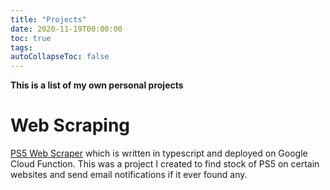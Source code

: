 ```yaml
---
title: "Projects"
date: 2020-11-19T00:00:00
toc: true
tags: 
autoCollapseToc: false
---
```


**This is a list of my own personal projects**

# Web Scraping
[PS5 Web Scraper](https://github.com/ShahnurIslam/ps5_scraper) which is written in typescript and deployed on Google Cloud Function. This was a project I created to find stock of PS5 on certain websites and send email notifications if it ever found any. 

